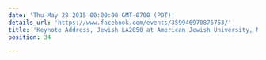 ```yaml
---
date: 'Thu May 28 2015 00:00:00 GMT-0700 (PDT)'
details_url: 'https://www.facebook.com/events/359946970876753/'
title: 'Keynote Address, Jewish LA2050 at American Jewish University, Matthew Sharp'
position: 34

---
```

